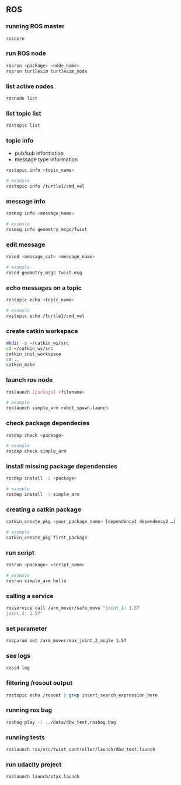 ## ROS

### running ROS master

```bash
roscore
```

### run ROS node

```bash
rosrun <package> <node_name>
rosrun turtlesim turtlesim_node
```

### list active nodes

```bash
rosnode list
```

### list topic list

```bash
rostopic list
```

### topic info

- pub/sub information
- message type information

```bash
rostopic info <topic_name>

# example
rostopic info /turtle1/cmd_vel
``` 

### message info

```bash
rosmsg info <message_name>

# example
rosmsg info geometry_msgs/Twist
```

### edit message

```bash
rosed <message_cat> <message_name>

# example
rosed geometry_msgs Twist.msg
```

### echo messages on a topic

```bash
rostopic echo <topic_name>

# example
rostopic echo /turtle1/cmd_vel
```

### create catkin workspace

```bash
mkdir -p ~/catkin_ws/src
cd ~/catkin_ws/src
catkin_init_workspace
cd ..
catkin_make
```

### launch ros node

```bash
roslaunch [package] <filename>

# example
roslaunch simple_arm robot_spawn.launch
```

### check package dependecies

```bash
rosdep check <package>

# example
rosdep check simple_arm
```

### install missing package dependencies

```bash
rosdep install -i <package>

# example
rosdep install -i simple_arm
```

### creating a catkin package

```bash
catkin_create_pkg <your_package_name> [dependency1 dependency2 …]

# example
catkin_create_pkg first_package
```

### run script

```bash
rosrun <package> <script_name>

# example
rosrun simple_arm hello
```

### calling a service
 
```bash
rosservice call /arm_mover/safe_move "joint_1: 1.57
joint_2: 1.57"
```

### set parameter

```bash
rosparam set /arm_mover/max_joint_2_angle 1.57
```

### see logs

```bash
roscd log
```

### filtering /rosout output

```bash
rostopic echo /rosout | grep insert_search_expression_here
```

### running ros bag

```bash
rosbag play -l ../data/dbw_test.rosbag.bag
```

### running tests

```bash
roslaunch ros/src/twist_controller/launch/dbw_test.launch
```

### run udacity project

```bash
roslaunch launch/styx.launch
```